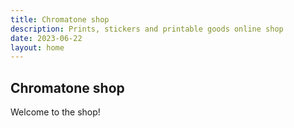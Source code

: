 ```yaml
---
title: Chromatone shop
description: Prints, stickers and printable goods online shop
date: 2023-06-22
layout: home
---
```


## Chromatone shop

Welcome to the shop!
